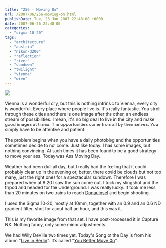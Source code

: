 ```yaml
---
title: "256 - Moving On"
url: /2007/06/256-moving-on.html
publishDate: Tue, 26 Jun 2007 22:48:00 +0000
date: 2007-06-26 22:48:00
categories: 
  - "sigma-10-20"
tags: 
  - "architecture"
  - "austria"
  - "nikon-d200"
  - "reflection"
  - "river"
  - "sundown"
  - "twilight"
  - "vienna"
  - "wien"
---
```

<a href="https://d25zfm9zpd7gm5.cloudfront.net/1200x1200/2007/20070626_212713_nx.jpg"><img src="https://d25zfm9zpd7gm5.cloudfront.net/0600x0600/2007/20070626_212713_nx.jpg"/></a><br/><br/>Vienna is a wonderful city, but this is nothing intrinsic to Vienna, every city is wonderful. Every place where people live is. It's really fantastic. You stroll through these cities and there is one image after the other, an endless stream of possibilities. I mean, it's no big deal to live in the city and make good images at times. The opportunities come from all by themselves. You simply have to be attentive and patient.<br/><br/>The problem begins when you have a daily photoblog and the opportunities sometimes decide to not come. Just like today. I had some images, but nothing convincing. At such times it has been found to be a good strategy to move your ass. Today was Ass Moving Day.<br/><br/>Weather had been dull all day, but I really had the feeling that it could probably clear up in the evening or, better, there could be clouds but not too many, just the right ones for a spectacular sundown. Therefore I was prepared when at 8:20 I saw the sun come out. I took my slingshot and the tripod and headed for the Underground. I was really lucky. It took me less than 20 minutes on two trains to reach <a href="http://maps.google.com/?ie=UTF8&ll=48.227646,16.409969&amp;spn=0.011722,0.028195&z=16&amp;om=1" target="_blank">Donauinsel</a> and begin shooting.<br/><br/>I used the Sigma 10-20, mostly at 10mm, together with an 0.9 and an 0.6 ND gradient filter, shot for about half an hour, and this was it.<br/><br/>This is my favorite image from that set. I have post-processed it in Capture NX. Nothing fancy, only some minor adjustments.<br/><br/>We had Willy DeVille two times yet. Today's Song of the Day is from his album "<a href="http://www.amazon.com/Live-Berlin-Willy-DeVille/dp/samples/B000089IZH/ref=dp_tracks_all_1" target="_blank">Live in Berlin</a>". It's called "<a href="http://www.lyricshornet.com/829731/Willy-DeVille-You-Better-Move-On-Lyrics" target="_blank">You Better Move On</a>".

